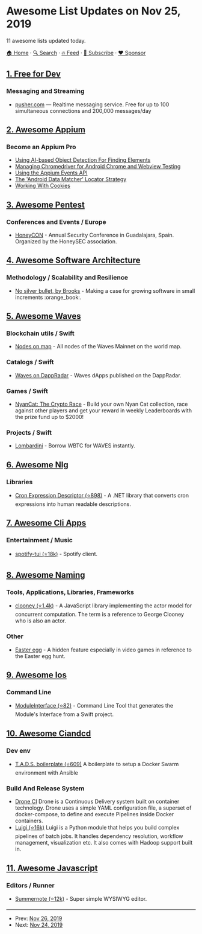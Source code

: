 # Awesome List Updates on Nov 25, 2019

11 awesome lists updated today.

[🏠 Home](/README.md) · [🔍 Search](https://www.trackawesomelist.com/search/) · [🔥 Feed](https://www.trackawesomelist.com/rss.xml) · [📮 Subscribe](https://trackawesomelist.us17.list-manage.com/subscribe?u=d2f0117aa829c83a63ec63c2f&id=36a103854c) · [❤️  Sponsor](https://github.com/sponsors/theowenyoung)



## [1. Free for Dev](/content/ripienaar/free-for-dev/README.md)

### Messaging and Streaming

*   [pusher.com](https://pusher.com/) — Realtime messaging service. Free for up to 100 simultaneous connections and 200,000 messages/day

## [2. Awesome Appium](/content/SrinivasanTarget/awesome-appium/README.md)

### Become an Appium Pro

*   [Using AI-based Object Detection For Finding Elements](https://appiumpro.com/editions/92)
*   [Managing Chromedriver for Android Chrome and Webview Testing](https://appiumpro.com/editions/93)
*   [Using the Appium Events API](https://appiumpro.com/editions/94)
*   [The 'Android Data Matcher' Locator Strategy](https://appiumpro.com/editions/95)
*   [Working With Cookies](https://appiumpro.com/editions/96)

## [3. Awesome Pentest](/content/enaqx/awesome-pentest/README.md)

### Conferences and Events / Europe

*   [HoneyCON](https://honeycon.eu/) - Annual Security Conference in Guadalajara, Spain. Organized by the HoneySEC association.

## [4. Awesome Software Architecture](/content/simskij/awesome-software-architecture/README.md)

### Methodology / Scalability and Resilience

*   [No silver bullet, by Brooks](http://worrydream.com/refs/Brooks-NoSilverBullet.pdf) - Making a case for growing software in small increments :orange\_book:.

## [5. Awesome Waves](/content/msmolyakov/awesome-waves/README.md)

### Blockchain utils / Swift

*   [Nodes on map](http://waves-nodes-map.ikardanov.com/) - All nodes of the Waves Mainnet on the world map.

### Catalogs / Swift

*   [Waves on DappRadar](https://dappradar.com/rankings/protocol/waves) - Waves dApps published on the DappRadar.

### Games / Swift

*   [NyanCat: The Crypto Race](https://nyancat.io/) - Build your own Nyan Cat collection, race against other players and get your reward in weekly Leaderboards with the prize fund up to $2000!

### Projects / Swift

*   [Lombardini](https://lombardini.io/) - Borrow WBTC for WAVES instantly.

## [6. Awesome Nlg](/content/accelerated-text/awesome-nlg/README.md)

### Libraries

*   [Cron Expression Descriptor (⭐898)](https://github.com/bradymholt/cron-expression-descriptor) - A .NET library that converts cron expressions into human readable descriptions.

## [7. Awesome Cli Apps](/content/agarrharr/awesome-cli-apps/README.md)

### Entertainment / Music

*   [spotify-tui (⭐18k)](https://github.com/Rigellute/spotify-tui) - Spotify client.

## [8. Awesome Naming](/content/gruhn/awesome-naming/README.md)

### Tools, Applications, Libraries, Frameworks

*   [clooney (⭐1.4k)](https://github.com/GoogleChromeLabs/clooney) - A JavaScript library implementing the actor model for concurrent computation. The term is a reference to George Clooney who is also an actor.

### Other

*   [Easter egg](https://en.wikipedia.org/wiki/Easter_egg_\(media\)) - A hidden feature especially in video games in reference to the Easter egg hunt.

## [9. Awesome Ios](/content/vsouza/awesome-ios/README.md)

### Command Line

*   [ModuleInterface (⭐82)](https://github.com/minuscorp/ModuleInterface) - Command Line Tool that generates the Module's Interface from a Swift project.

## [10. Awesome Ciandcd](/content/cicdops/awesome-ciandcd/README.md)

### Dev env

*   [T.A.D.S. boilerplate (⭐609)](https://github.com/Thomvaill/tads-boilerplate) A boilerplate to setup a Docker Swarm environment with Ansible

### Build And Release System

*   [Drone CI](https://drone.io/) Drone is a Continuous Delivery system built on container technology. Drone uses a simple YAML configuration file, a superset of docker-compose, to define and execute Pipelines inside Docker containers.
*   [Luigi (⭐16k)](https://github.com/spotify/luigi) Luigi is a Python module that helps you build complex pipelines of batch jobs. It handles dependency resolution, workflow management, visualization etc. It also comes with Hadoop support built in.

## [11. Awesome Javascript](/content/sorrycc/awesome-javascript/README.md)

### Editors / Runner

*   [Summernote (⭐12k)](https://github.com/summernote/summernote) - Super simple WYSIWYG editor.

---

- Prev: [Nov 26, 2019](/content/2019/11/26/README.md)
- Next: [Nov 24, 2019](/content/2019/11/24/README.md)